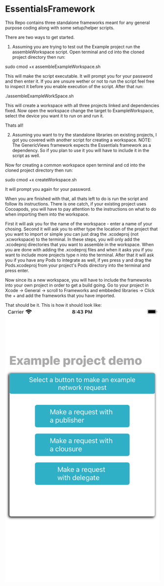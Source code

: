 # EssentialsFramework
This Repo contains three standalone frameworks meant for any general purpose coding along with some setup/helper scripts.

There are two ways to get started.  

1. Assuming you are trying to test out the Example project run the assembleWorkspace script. 
Open terminal and cd into the cloned project directory then run:

sudo cmod +x assembleExampleWorkspace.sh 

This will make the script executable. It will prompt you for your password and then enter it. If you are unsure wether or not to run the script feel free to inspect it before you enable execution of the script. 
After that run: 

./assembleExampleWorkSpace.sh

This will create a workspace with all three projects linked and dependencies fixed. 
Now open the workspace change the target to ExampleWorkspace, select the device you want it to run on and run it. 

Thats all!

2. Assuming you want to try the standalone libraries on existing projects, I got you covered with another script for creating a workspace. 
NOTE: The GenericViews framework expects the Essentials framework as a dependency. So if you plan to use it you will have to include it in the script as well. 

Now for creating a common workspace open terminal and cd into the cloned project directory then run:

sudo cmod +x createWorkspace.sh 

It will prompt you again for your password. 

When you are finished with that, all thats left to do is run the script and follow its instructions. 
There is one catch, if your existing project uses Cocoapods, you will have to pay attention to the instructions on what to do when importing them into the workspace.

First it will ask you for the name of the workspace - enter a name of your chosing. 
Second it will ask you to either type the location of the project that you want to import or simple you can just drag the .xcodeproj (not .xcworkspace) to the terminal. In these steps, you will only add the .xcodeproj directories that you want to assemble in the workspace.
When you are done with adding the .xcodeproj files and when it asks you if you want to include more projects type n into the terminal. After that it will ask you if you have any Pods to integrate as well, if yes press y and drag the Pods.xcodeproj from your project's Pods directory into the terminal and press enter. 

Now since its a new workspace, you will have to include the frameworks into your own project in order to get a build going. 
Go to your project in Xcode -> General -> scroll to Frameworks and embbeded libraries -> Click the + and add the frameworks that you have imported. 

That should be it. 
This is how it should look like: 
![Alt text](Example_Project_SS.png?raw=true)

